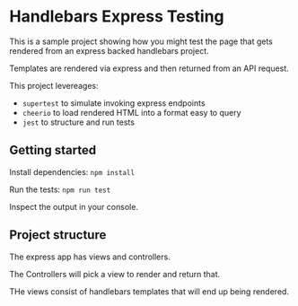 # Handlebars Express Testing

This is a sample project showing how you might test the page that gets rendered from an express backed handlebars project.

Templates are rendered via express and then returned from an API request.

This project levereages:
- `supertest` to simulate invoking express endpoints
- `cheerio` to load rendered HTML into a format easy to query
- `jest` to structure and run tests

## Getting started

Install dependencies: `npm install`

Run the tests: `npm run test`

Inspect the output in your console.

## Project structure

The express app has views and controllers.

The Controllers will pick a view to render and return that.

THe views consist of handlebars templates that will end up being rendered.
